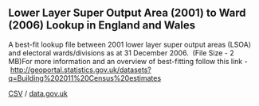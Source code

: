 ## Lower Layer Super Output Area (2001) to Ward (2006) Lookup in England and Wales

A best-fit lookup file between 2001 lower layer super output areas (LSOA) and electoral wards/divisions as at 31 December 2006.  (File Size - 2 MB)For more information and an overview of best-fitting follow this link - http://geoportal.statistics.gov.uk/datasets?q=Building%202011%20Census%20estimates

[CSV](csv/087.csv) / [data.gov.uk](https://data.gov.uk/dataset/334fd68b-bb08-48ba-927b-226cdb4c6b65/lower-layer-super-output-area-2001-to-ward-2006-lookup-in-england-and-wales)

